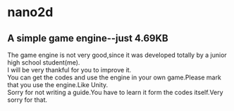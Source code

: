nano2d
=======
A simple game engine--just 4.69KB
---------------------------------
The game engine is not very good,since it was developed totally by a junior high school student(me).    
I will be very thankful for you to improve it.    
You can get the codes and use the engine in your own game.Please mark that you use the engine.Like Unity.      
Sorry for not writing a guide.You have to learn it form the codes itself.Very sorry for that.   
